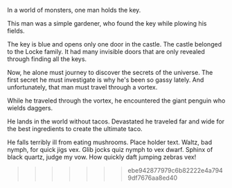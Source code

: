 

In a world of monsters, one man holds the key.

This man was a simple gardener, who found the key while plowing his fields.  

The key is blue and opens only one door in the castle. The castle belonged to the Locke family. It had many invisible doors that are only revealed through finding all the keys.

Now, he alone must journey to discover the secrets of the universe.  The first secret he must investigate is why he's been so gassy lately.  And unfortunately, that man must travel through a vortex.

While he traveled through the vortex, he encountered the giant penguin who wields daggers.

He lands in the world without tacos. Devastated he traveled far and wide for the best ingredients to create the ultimate taco.

He falls terribly ill from eating mushrooms. 
Place holder text. Waltz, bad nymph, for quick jigs vex. Glib jocks quiz nymph to vex dwarf. Sphinx of black quartz, judge my vow. How quickly daft jumping zebras vex!
>>>>>>> ebe942877979c6b82222e4a7949df7676aa8ed40
